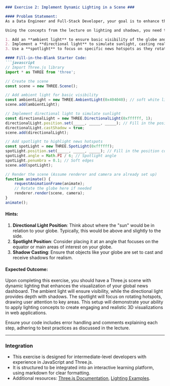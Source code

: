 ```markdown
### Exercise 2: Implement Dynamic Lighting in a Scene ###

#### Problem Statement:
As a Data Engineer and Full-Stack Developer, your goal is to enhance the realism of a 3D visualization of a global news dashboard using Three.js. This dashboard will feature a rotating globe with data points representing news hotspots. Your task is to implement dynamic lighting to highlight these hotspots effectively, ensuring the visualization is both informative and visually compelling.

Using the concepts from the lecture on lighting and shadows, you need to:

1. Add an **ambient light** to ensure basic visibility of the globe and data points.
2. Implement a **directional light** to simulate sunlight, casting realistic shadows on the globe.
3. Use a **spotlight** to focus on specific news hotspots as they rotate into view, enhancing user engagement.

#### Fill-in-the-Blank Starter Code:
```javascript
// Import Three.js library
import * as THREE from 'three';

// Create the scene
const scene = new THREE.Scene();

// Add ambient light for basic visibility
const ambientLight = new THREE.AmbientLight(0x404040); // soft white light
scene.add(ambientLight);

// Implement directional light to simulate sunlight
const directionalLight = new THREE.DirectionalLight(0xffffff, 1);
directionalLight.position.set(_____, _____, _____); // Fill in the position coordinates
directionalLight.castShadow = true;
scene.add(directionalLight);

// Add spotlight to highlight news hotspots
const spotLight = new THREE.SpotLight(0xffffff);
spotLight.position.set(_____, _____, _____); // Fill in the position coordinates
spotLight.angle = Math.PI / 6; // Spotlight angle
spotLight.penumbra = 0.1; // Soft edges
scene.add(spotLight);

// Render the scene (Assume renderer and camera are already set up)
function animate() {
    requestAnimationFrame(animate);
    // Rotate the globe here if needed
    renderer.render(scene, camera);
}
animate();
```

#### Hints:
1. **Directional Light Position**: Think about where the "sun" would be in relation to your globe. Typically, this would be above and slightly to the side.
2. **Spotlight Position**: Consider placing it at an angle that focuses on the equator or main areas of interest on your globe.
3. **Shadow Casting**: Ensure that objects like your globe are set to cast and receive shadows for realism.

#### Expected Outcome:
Upon completing this exercise, you should have a Three.js scene with dynamic lighting that enhances the visualization of your global news dashboard. The ambient light will ensure visibility, while the directional light provides depth with shadows. The spotlight will focus on rotating hotspots, drawing user attention to key areas. This setup will demonstrate your ability to apply lighting concepts to create engaging and realistic 3D visualizations in web applications.

Ensure your code includes error handling and comments explaining each step, adhering to best practices as discussed in the lecture.

---

### Integration ###
- This exercise is designed for intermediate-level developers with experience in JavaScript and Three.js.
- It is structured to be integrated into an interactive learning platform, using markdown for clear formatting.
- Additional resources: [Three.js Documentation](https://threejs.org/docs/), [Lighting Examples](https://threejs.org/examples/#webgl_lights_spotlight).
```
